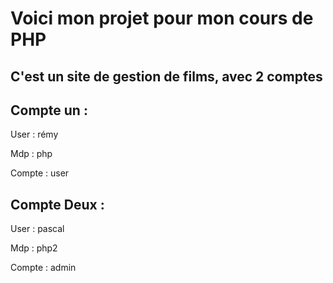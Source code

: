 # Voici mon projet pour mon cours de PHP
## C'est un site de gestion de films, avec 2 comptes

## Compte un :
User : rémy 

Mdp : php 

Compte : user 

## Compte Deux :
User : pascal 

Mdp : php2 

Compte : admin 

